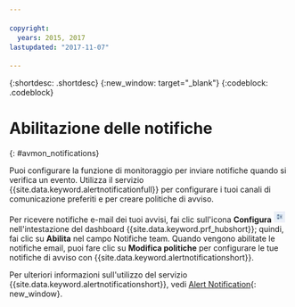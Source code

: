 ```yaml
---

copyright:
  years: 2015, 2017
lastupdated: "2017-11-07"

---
```


{:shortdesc: .shortdesc}
{:new_window: target="_blank"}
{:codeblock: .codeblock}


# Abilitazione delle notifiche
{: #avmon_notifications}

Puoi configurare la funzione di monitoraggio per inviare notifiche quando si verifica un evento. Utilizza il servizio {{site.data.keyword.alertnotificationfull}} per configurare i tuoi canali di comunicazione preferiti e per creare politiche di avviso.

Per ricevere notifiche e-mail dei tuoi avvisi, fai clic sull'icona **Configura** ![Icona Configura](images/config_icn_white_smll.jpg) nell'intestazione del dashboard {{site.data.keyword.prf_hubshort}}; quindi, fai clic su **Abilita** nel campo Notifiche team. Quando vengono abilitate le notifiche email, puoi fare clic su **Modifica politiche**
per configurare le tue notifiche di avviso con {{site.data.keyword.alertnotificationshort}}.

Per ulteriori informazioni sull'utilizzo del servizio {{site.data.keyword.alertnotificationshort}}, vedi [Alert Notification](../AlertNotification/index.html "(Si apre in una nuova scheda o finestra)"){: new_window}.
